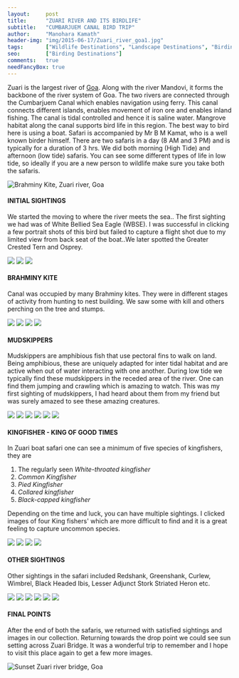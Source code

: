 ```yaml
---
layout:     post
title:      "ZUARI RIVER AND ITS BIRDLIFE"
subtitle:   "CUMBARJUEM CANAL BIRD TRIP"
author:     "Manohara Kamath"
header-img: "img/2015-06-17/Zuari_river_goa1.jpg"
tags:       ["Wildlife Destinations", "Landscape Destinations", "Birding Destinations", "Goa Wildlife"]
seo:		["Birding Destinations"]
comments:   true
needFancyBox: true
---
```


<p>Zuari is the largest river of <a href="http://www.wilderhood.com/destination/Goa" target="_blank">Goa</a>. Along with the river Mandovi, it forms the backbone of the river system of Goa. The two rivers are connected through the Cumbarjuem Canal which enables navigation using ferry. This canal connects different islands, enables movement of iron ore and enables inland fishing. The canal is tidal controlled and hence it is saline water. Mangrove habitat along the canal supports bird life in this region. The best way to bird here is using a boat. Safari is accompanied by Mr B M Kamat, who is a well known birder himself. There are two safaris in a day (8 AM and 3 PM) and is typically for a duration of 3 hrs. We did both morning (High Tide) and afternoon (low tide) safaris. You can see some different types of life in low tide, so ideally if you are a new person to wildlife make sure you  take both the safaris.</p>

<img src="{{ site.baseurl}}/img/2015-06-17/Zuari_river_goa2.jpg" alt="Brahminy Kite, Zuari river, Goa">

<h4>INITIAL SIGHTINGS</h4>

<p>We started the moving to where the river meets the sea.. The first sighting we had was of White Bellied Sea Eagle (WBSE). I was successful in clicking a few portrait shots of this bird but failed to capture a flight shot due to my limited view from back seat of the boat..We later spotted the Greater Crested Tern and Osprey.</p>

<div class="w-entity-images">
	<a class="fancybox" rel="group" href="{{ site.baseurl }}/img/2015-06-17/Zuari_river_goa3.jpg"> <img class="w-customised-image-preview w-small-image-preview" src="{{ site.baseurl }}/img/2015-06-17/Zuari_river_goa3.jpg"></a>
	<a class="fancybox" rel="group" href="{{ site.baseurl }}/img/2015-06-17/Zuari_river_goa4.jpg"> <img class="w-customised-image-preview w-small-image-preview" src="{{ site.baseurl }}/img/2015-06-17/Zuari_river_goa4.jpg"></a>
	<a class="fancybox" rel="group" href="{{ site.baseurl }}/img/2015-06-17/Zuari_river_goa5.jpg"> <img class="w-customised-image-preview w-small-image-preview" src="{{ site.baseurl }}/img/2015-06-17/Zuari_river_goa5.jpg"></a>
</div>


<h4>BRAHMINY KITE</h4>

<p>Canal was occupied by many Brahminy kites. They were in different stages of activity from hunting to nest building. We saw some with kill and others perching on the tree and stumps.</p>

<div class="w-entity-images">
	<a class="fancybox" rel="group" href="{{ site.baseurl }}/img/2015-06-17/Zuari_river_goa6.jpg"> <img class="w-customised-image-preview w-small-image-preview" src="{{ site.baseurl }}/img/2015-06-17/Zuari_river_goa6.jpg"></a>
	<a class="fancybox" rel="group" href="{{ site.baseurl }}/img/2015-06-17/Zuari_river_goa7.jpg"> <img class="w-customised-image-preview w-small-image-preview" src="{{ site.baseurl }}/img/2015-06-17/Zuari_river_goa7.jpg"></a>
	<a class="fancybox" rel="group" href="{{ site.baseurl }}/img/2015-06-17/Zuari_river_goa8.jpg"> <img class="w-customised-image-preview w-small-image-preview" src="{{ site.baseurl }}/img/2015-06-17/Zuari_river_goa8.jpg"></a>
	<a class="fancybox" rel="group" href="{{ site.baseurl }}/img/2015-06-17/Zuari_river_goa9.jpg"> <img class="w-customised-image-preview w-small-image-preview" src="{{ site.baseurl }}/img/2015-06-17/Zuari_river_goa9.jpg"></a>
</div>

<h4>MUDSKIPPERS</h4>

<p>Mudskippers are amphibious fish that use pectoral fins to walk on land. Being amphibious, these are uniquely adapted for inter tidal habitat and are active when out of water interacting with one another. During low tide we typically find these mudskippers in the receded area of the river. One can find them jumping and crawling which is amazing to watch. This was my first sighting of mudskippers, I had heard about them from my friend but was surely amazed to see these amazing creatures.</p>

<div class="w-entity-images">
	<a class="fancybox" rel="group" href="{{ site.baseurl }}/img/2015-06-17/Zuari_river_goa10.jpg"> <img class="w-customised-image-preview w-small-image-preview" src="{{ site.baseurl }}/img/2015-06-17/Zuari_river_goa10.jpg"></a>
	<a class="fancybox" rel="group" href="{{ site.baseurl }}/img/2015-06-17/Zuari_river_goa11.jpg"> <img class="w-customised-image-preview w-small-image-preview" src="{{ site.baseurl }}/img/2015-06-17/Zuari_river_goa11.jpg"></a>
	<a class="fancybox" rel="group" href="{{ site.baseurl }}/img/2015-06-17/Zuari_river_goa12.jpg"> <img class="w-customised-image-preview w-small-image-preview" src="{{ site.baseurl }}/img/2015-06-17/Zuari_river_goa12.jpg"></a>
	<a class="fancybox" rel="group" href="{{ site.baseurl }}/img/2015-06-17/Zuari_river_goa13.jpg"> <img class="w-customised-image-preview w-small-image-preview" src="{{ site.baseurl }}/img/2015-06-17/Zuari_river_goa13.jpg"></a>
	<a class="fancybox" rel="group" href="{{ site.baseurl }}/img/2015-06-17/Zuari_river_goa14.jpg"> <img class="w-customised-image-preview w-small-image-preview" src="{{ site.baseurl }}/img/2015-06-17/Zuari_river_goa14.jpg"></a>
	<a class="fancybox" rel="group" href="{{ site.baseurl }}/img/2015-06-17/Zuari_river_goa15.jpg"> <img class="w-customised-image-preview w-small-image-preview" src="{{ site.baseurl }}/img/2015-06-17/Zuari_river_goa15.jpg"></a>
</div>

<h4>KINGFISHER - KING OF GOOD TIMES</h4>

<p>
In Zuari boat safari one can see a minimum of five species of kingfishers, they are 
	<ol> 
		<li>The regularly seen <em>White-throated kingfisher</em></li>
		<li><em>Common Kingfisher</em></li>
		<li><em>Pied Kingfisher</em></li>
		<li><em>Collared kingfisher</em></li>
		<li><em>Black-capped kingfisher</em></li>
	</ol>
	 
 Depending on the time and luck, you can have multiple sightings. I clicked images of four King fishers' which are more difficult to find and it is a great feeling to capture uncommon species.
</p>

<div class="w-entity-images">
	<a class="fancybox" rel="group" href="{{ site.baseurl }}/img/2015-06-17/Zuari_river_goa_common-kingfisher.jpg"> <img class="w-customised-image-preview w-small-image-preview" src="{{ site.baseurl }}/img/2015-06-17/Zuari_river_goa_common-kingfisher.jpg"></a>
	<a class="fancybox" rel="group" href="{{ site.baseurl }}/img/2015-06-17/Zuari_river_goa_pied-kingfisher.jpg"> <img class="w-customised-image-preview w-small-image-preview" src="{{ site.baseurl }}/img/2015-06-17/Zuari_river_goa_pied-kingfisher.jpg"></a>
	<a class="fancybox" rel="group" href="{{ site.baseurl }}/img/2015-06-17/Zuari_river_goa_collared-kingfisher.jpg"> <img class="w-customised-image-preview w-small-image-preview" src="{{ site.baseurl }}/img/2015-06-17/Zuari_river_goa_collared-kingfisher.jpg"></a>
	<a class="fancybox" rel="group" href="{{ site.baseurl }}/img/2015-06-17/Zuari_river_goa_black-capped-kingfisher.jpg"> <img class="w-customised-image-preview w-small-image-preview" src="{{ site.baseurl }}/img/2015-06-17/Zuari_river_goa_black-capped-kingfisher.jpg"></a>
</div>

<h4>OTHER SIGHTINGS</h4>

<p>Other sightings in the safari included Redshank, Greenshank, Curlew, Wimbrel, Black Headed Ibis, Lesser Adjunct Stork Striated Heron etc.</p>

<div class="w-entity-images">
	<a class="fancybox" rel="group" href="{{ site.baseurl }}/img/2015-06-17/Zuari_river_goa16.jpg"> <img class="w-customised-image-preview w-small-image-preview" src="{{ site.baseurl }}/img/2015-06-17/Zuari_river_goa16.jpg"></a>
	<a class="fancybox" rel="group" href="{{ site.baseurl }}/img/2015-06-17/Zuari_river_goa17.jpg"> <img class="w-customised-image-preview w-small-image-preview" src="{{ site.baseurl }}/img/2015-06-17/Zuari_river_goa17.jpg"></a>
	<a class="fancybox" rel="group" href="{{ site.baseurl }}/img/2015-06-17/Zuari_river_goa18.jpg"> <img class="w-customised-image-preview w-small-image-preview" src="{{ site.baseurl }}/img/2015-06-17/Zuari_river_goa18.jpg"></a>
	<a class="fancybox" rel="group" href="{{ site.baseurl }}/img/2015-06-17/Zuari_river_goa19.jpg"> <img class="w-customised-image-preview w-small-image-preview" src="{{ site.baseurl }}/img/2015-06-17/Zuari_river_goa19.jpg"></a>
	<a class="fancybox" rel="group" href="{{ site.baseurl }}/img/2015-06-17/Zuari_river_goa20.jpg"> <img class="w-customised-image-preview w-small-image-preview" src="{{ site.baseurl }}/img/2015-06-17/Zuari_river_goa20.jpg"></a>
	<a class="fancybox" rel="group" href="{{ site.baseurl }}/img/2015-06-17/Zuari_river_goa21.jpg"> <img class="w-customised-image-preview w-small-image-preview" src="{{ site.baseurl }}/img/2015-06-17/Zuari_river_goa21.jpg"></a>
</div>

<h4>FINAL POINTS</h4>

<p>After the end of both the safaris, we returned with satisfied sightings and images in our collection. Returning towards the drop point we could see sun setting across Zuari Bridge. It was a wonderful trip to remember and I hope to visit this place again to get a few more images.</p>

<img src="{{ site.baseurl}}/img/2015-06-17/Zuari_river_goa22.jpg" alt="Sunset Zuari river bridge, Goa">